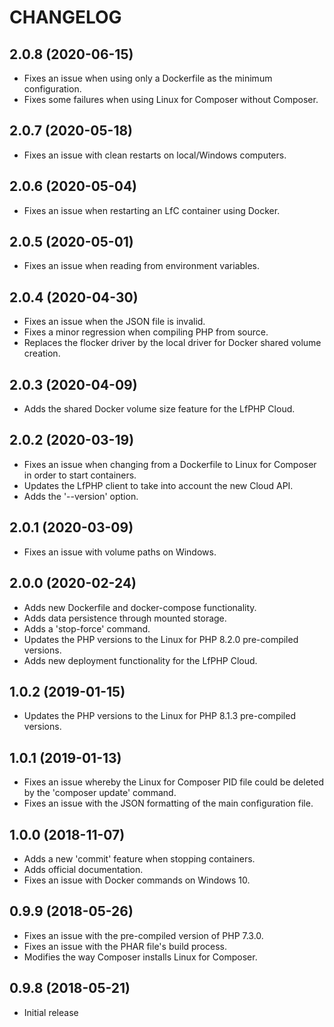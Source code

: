 # CHANGELOG

## 2.0.8 (2020-06-15)

- Fixes an issue when using only a Dockerfile as the minimum configuration.
- Fixes some failures when using Linux for Composer without Composer.

## 2.0.7 (2020-05-18)

- Fixes an issue with clean restarts on local/Windows computers.

## 2.0.6 (2020-05-04)

- Fixes an issue when restarting an LfC container using Docker.

## 2.0.5 (2020-05-01)

- Fixes an issue when reading from environment variables.

## 2.0.4 (2020-04-30)

- Fixes an issue when the JSON file is invalid.
- Fixes a minor regression when compiling PHP from source.
- Replaces the flocker driver by the local driver for Docker shared volume creation.

## 2.0.3 (2020-04-09)

- Adds the shared Docker volume size feature for the LfPHP Cloud.

## 2.0.2 (2020-03-19)

- Fixes an issue when changing from a Dockerfile to Linux for Composer in order to start containers.
- Updates the LfPHP client to take into account the new Cloud API.
- Adds the '--version' option.

## 2.0.1 (2020-03-09)

- Fixes an issue with volume paths on Windows.

## 2.0.0 (2020-02-24)

- Adds new Dockerfile and docker-compose functionality.
- Adds data persistence through mounted storage.
- Adds a 'stop-force' command.
- Updates the PHP versions to the Linux for PHP 8.2.0 pre-compiled versions.
- Adds new deployment functionality for the LfPHP Cloud.

## 1.0.2 (2019-01-15)

- Updates the PHP versions to the Linux for PHP 8.1.3 pre-compiled versions.

## 1.0.1 (2019-01-13)

- Fixes an issue whereby the Linux for Composer PID file could be deleted by the 'composer update' command.
- Fixes an issue with the JSON formatting of the main configuration file.

## 1.0.0 (2018-11-07)

- Adds a new 'commit' feature when stopping containers.
- Adds official documentation.
- Fixes an issue with Docker commands on Windows 10.

## 0.9.9 (2018-05-26)

- Fixes an issue with the pre-compiled version of PHP 7.3.0.
- Fixes an issue with the PHAR file's build process.
- Modifies the way Composer installs Linux for Composer.

## 0.9.8 (2018-05-21)

- Initial release